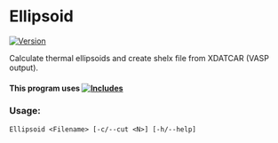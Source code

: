 # Ellipsoid

[![Version](https://img.shields.io/badge/Version-1.1.3-brightgreen.svg?style=plastic)](https://github.com/Robot2100/Ellipsoid/releases/tag/1.1.3)


  Calculate thermal ellipsoids and create shelx file from XDATCAR (VASP output).

#### This program uses [![Includes](https://img.shields.io/badge/Includes-1.1.4-orange.svg)](https://github.com/Robot2100/Includes/releases/tag/1.1.4)

### Usage:
    Ellipsoid <Filename> [-c/--cut <N>] [-h/--help]
